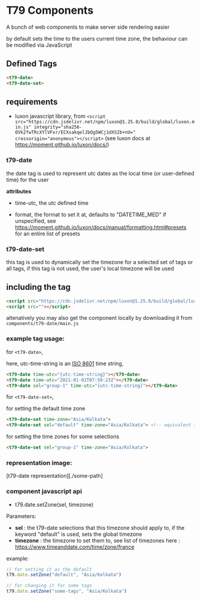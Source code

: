 # T79 Components
A bunch of web components to make server side rendering easier

by default sets the time to the users current time zone, the behaviour can be modified via JavaScript

## Defined Tags
```html
<t79-date>
<t79-date-set>
``` 

## requirements
- luxon javascript library, from
`<script src="https://cdn.jsdelivr.net/npm/luxon@1.25.0/build/global/luxon.min.js" integrity="sha256-OVk2fwTRcXYlVFxr/ECXsakqelJbOg5WCj1dXSIb+nU=" crossorigin="anonymous"></script>`
(see luxon docs at https://moment.github.io/luxon/docs/)

### t79-date

the date tag is used to represent utc dates as the local time (or user-defined time) for the user

**attributes**
  - time-utc,
      the utc defined time

  - format,
      the format to set it at, defaults to "DATETIME_MED" if unspecified, see https://moment.github.io/luxon/docs/manual/formatting.html#presets for an entire list of presets

### t79-date-set

this tag is used to dynamically set the timezone for a selected set of tags or all tags, if this tag is not used, the user's local timezone will be used

## including the tag

```html
<script src="https://cdn.jsdelivr.net/npm/luxon@1.25.0/build/global/luxon.min.js" integrity="sha256-OVk2fwTRcXYlVFxr/ECXsakqelJbOg5WCj1dXSIb+nU=" crossorigin="anonymous"></script>
<script src=""></script>
```

altenatively you may also get the component locally by downloading it from `components/t79-date/main.js`

### example tag usage:

for `<t79-date>`,

here, utc-time-string is an [ISO 8601](https://en.wikipedia.org/wiki/ISO_8601) time string,
```html
<t79-date time-utc="{utc-time-string}"></t79-date>
<t79-date time-utc="2021-01-02T07:50:23Z"></t79-date>
<t79-date sel="group-1" time-utc="{utc-time-string}"></t79-date>
```

for `<t79-date-set>`,

for setting the default time zone
```html
<t79-date-set time-zone="Asia/Kolkata">
<t79-date-set sel="default" time-zone="Asia/Kolkata"> <!-- equivalent to the above tag -->
```

for setting the time zones for some selections
```html
<t79-date-set sel="group-1" time-zone="Asia/Kolkata">
```

### representation image:
[t79-date representation][./some-path]

### component javascript api
- t79.date.setZone(sel, timezone)

Parameters:
- **sel** : the t79-date selections that this timezone should apply to, if the keyword "default" is used, sets the global timezone
- **timezone** : the timezone to set them to, see list of timezones here : https://www.timeanddate.com/time/zone/france

example:
```js
// for setting it as the default
t79.date.setZone("default", "Asia/Kolkata")

// for changing it for some tags
t79.date.setZone("some-tags", "Asia/Kolkata")
```

